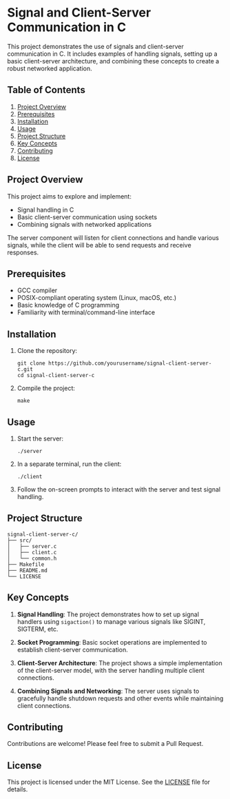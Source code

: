 # Signal and Client-Server Communication in C

This project demonstrates the use of signals and client-server communication in C. It includes examples of handling signals, setting up a basic client-server architecture, and combining these concepts to create a robust networked application.

## Table of Contents

1. [Project Overview](#project-overview)
2. [Prerequisites](#prerequisites)
3. [Installation](#installation)
4. [Usage](#usage)
5. [Project Structure](#project-structure)
6. [Key Concepts](#key-concepts)
7. [Contributing](#contributing)
8. [License](#license)

## Project Overview

This project aims to explore and implement:

- Signal handling in C
- Basic client-server communication using sockets
- Combining signals with networked applications

The server component will listen for client connections and handle various signals, while the client will be able to send requests and receive responses.

## Prerequisites

- GCC compiler
- POSIX-compliant operating system (Linux, macOS, etc.)
- Basic knowledge of C programming
- Familiarity with terminal/command-line interface

## Installation

1. Clone the repository:
   ```
   git clone https://github.com/yourusername/signal-client-server-c.git
   cd signal-client-server-c
   ```

2. Compile the project:
   ```
   make
   ```

## Usage

1. Start the server:
   ```
   ./server
   ```

2. In a separate terminal, run the client:
   ```
   ./client
   ```

3. Follow the on-screen prompts to interact with the server and test signal handling.

## Project Structure

```
signal-client-server-c/
├── src/
│   ├── server.c
│   ├── client.c
│   └── common.h
├── Makefile
├── README.md
└── LICENSE
```

## Key Concepts

1. **Signal Handling**: The project demonstrates how to set up signal handlers using `sigaction()` to manage various signals like SIGINT, SIGTERM, etc.

2. **Socket Programming**: Basic socket operations are implemented to establish client-server communication.

3. **Client-Server Architecture**: The project shows a simple implementation of the client-server model, with the server handling multiple client connections.

4. **Combining Signals and Networking**: The server uses signals to gracefully handle shutdown requests and other events while maintaining client connections.

## Contributing

Contributions are welcome! Please feel free to submit a Pull Request.

## License

This project is licensed under the MIT License. See the [LICENSE](LICENSE) file for details.